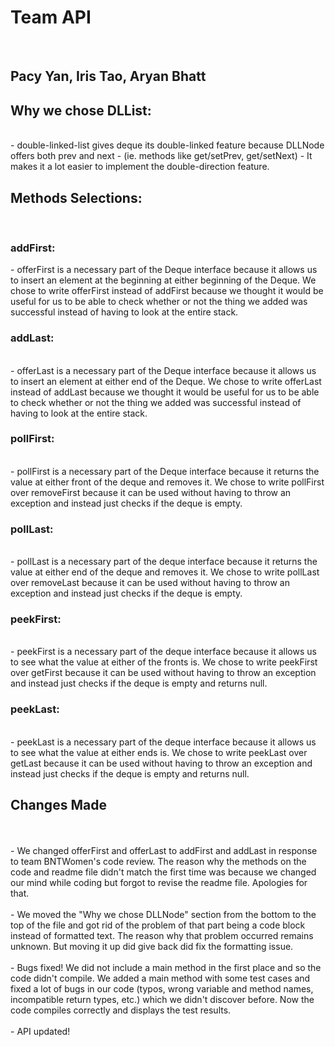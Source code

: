  <h1>Team API </h1></br>
 <h2>Pacy Yan, Iris Tao, Aryan Bhatt </h2>
 
 <h2>Why we chose DLList:</h2></br>
     - double-linked-list gives deque its double-linked feature because DLLNode offers both prev and next
     - (ie. methods like get/setPrev, get/setNext) 
     - It makes it a lot easier to implement the double-direction feature. 
     
 <h2> Methods Selections: </h2></br>
     <h3> addFirst: </h3>
     - offerFirst is a necessary part of the Deque interface because it allows us to insert an element at the beginning at either beginning of the Deque. We chose to write offerFirst instead of addFirst because we thought it would be useful for us to be able to check whether or not the thing we added was successful instead of having to look at the entire stack. 
     </br>
     <h3>addLast: </h3> </br>
     - offerLast is a necessary part of the Deque interface because it allows us to insert an element at either end of the Deque. We chose to write offerLast instead of addLast because we thought it would be useful for us to be able to check whether or not the thing we added was successful instead of having to look at the entire stack.
     </br>
     <h3>pollFirst: </h3> </br> 
     - pollFirst is a necessary part of the Deque interface because it returns the value at either front of the deque and removes it. We chose to write pollFirst over removeFirst because it can be used without having to throw an exception and instead just checks if the deque is empty. 
     </br>
     <h3>pollLast: </h3> </br>
     - pollLast is a necessary part of the deque interface because it returns the value at either end of the deque and removes it. We chose to write pollLast over removeLast because it can be used without having to throw an exception and instead just checks if the deque is empty. 
     </br>
     <h3>peekFirst: </h3> </br>
     - peekFirst is a necessary part of the deque interface because it allows us to see what the value at either of the fronts is. We chose to write peekFirst over getFirst because it can be used without having to throw an exception and instead just checks if the deque is empty and returns null.
     </br>
     <h3>peekLast: </h3> </br>
     - peekLast is a necessary part of the deque interface because it allows us to see what the value at either ends is. We chose to write peekLast over getLast because it can be used without having to throw an exception and instead just checks if the deque is empty and returns null.
     </br>

     
<h2>Changes Made</h2></br></br>
     - We changed offerFirst and offerLast to addFirst and addLast in response to team BNTWomen's code review. The reason why the methods on the code and readme file didn't match the first time was because we changed our mind while coding but forgot to revise the readme file. Apologies for that. </br></br>
     - We moved the "Why we chose DLLNode" section from the bottom to the top of the file and got rid of the problem of that part being a code block instead of formatted text. The reason why that problem occurred remains unknown. But moving it up did give back did fix the formatting issue. </br></br>
     - Bugs fixed! We did not include a main method in the first place and so the code didn't compile. We added a main method with some test cases and fixed a lot of bugs in our code (typos, wrong variable and method names, incompatible return types, etc.) which we didn't discover before. Now the code compiles correctly and displays the test results. </br></br>
     - API updated! </br>



